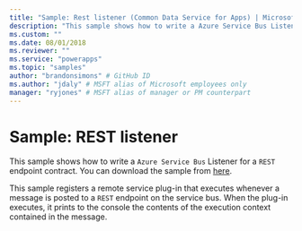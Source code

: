 ```yaml
---
title: "Sample: Rest listener (Common Data Service for Apps) | Microsoft Docs" # Intent and product brand in a unique string of 43-59 chars including spaces
description: "This sample shows how to write a Azure Service Bus Listener for a REST endpoint contract." # 115-145 characters including spaces. This abstract displays in the search result.
ms.custom: ""
ms.date: 08/01/2018
ms.reviewer: ""
ms.service: "powerapps"
ms.topic: "samples"
author: "brandonsimons" # GitHub ID
ms.author: "jdaly" # MSFT alias of Microsoft employees only
manager: "ryjones" # MSFT alias of manager or PM counterpart
---
```

# Sample: REST listener

<!-- https://docs.microsoft.com/en-us/dynamics365/customer-engagement/developer/sample-rest-listener -->

This sample shows how to write a `Azure Service Bus` Listener for a `REST` endpoint contract. You can download the sample from [here](https://github.com/Microsoft/PowerApps-Samples/tree/master/cds/orgsvc/C%23/RESTListener).

This sample registers a remote service plug-in that executes whenever a message is posted to a `REST` endpoint on the service bus. When the plug-in executes, it prints to the console the contents of the execution context contained in the message.
